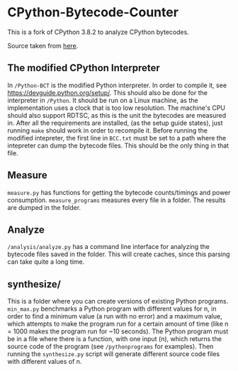 # CPython-Bytecode-Counter
This is a fork of CPython 3.8.2 to analyze CPython bytecodes.

Source taken from [here](https://www.python.org/downloads/release/python-382/).

## The modified CPython Interpreter
In ```/Python-BCT``` is the modified Python interpreter.
In order to compile it, see https://devguide.python.org/setup/.
This should also be done for the interpreter in ```/Python```.
It should be run on a Linux machine, as the implementation uses a clock that is too low resolution.
The machine's CPU should also support RDTSC, as this is the unit the bytecodes are measured in.
After all the requirements are installed, (as the setup guide states), just running ```make``` should work in order to recompile it.
Before running the modified intepreter, the first line in ```BCC.txt``` must be set to a path where the intepreter can dump the bytecode files.
This should be the only thing in that file.

## Measure
```measure.py``` has functions for getting the bytecode counts/timings and power consumption.
```measure_programs``` measures every file in a folder.
The results are dumped in the folder.

## Analyze
```/analysis/analyze.py``` has a command line interface for analyzing the bytecode files saved in the folder.
This will create caches, since this parsing can take quite a long time.

## synthesize/
This is a folder where you can create versions of existing Python programs.
```min_max.py``` benchmarks a Python program with different values for n, in order to find a minimum value (a run with no error) and a maximum value, which attempts to make the program run for a certain amount of time (like n = 1000 makes the program run for ~10 seconds).
The Python program must be in a file where there is a function, with one input (n), which returns the source code of the program (see ```/pythonprograms``` for examples).
Then running the ```synthesize.py``` script will generate different source code files with different values of n.
